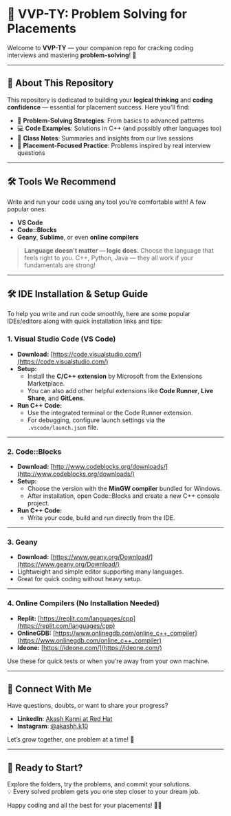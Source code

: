 # 💼 VVP-TY: Problem Solving for Placements

Welcome to **VVP-TY** — your companion repo for cracking coding interviews and mastering **problem-solving**! 🚀

---

## 🎯 About This Repository

This repository is dedicated to building your **logical thinking** and **coding confidence** — essential for placement success. Here you'll find:

- 🧠 **Problem-Solving Strategies**: From basics to advanced patterns
- 💻 **Code Examples**: Solutions in C++ (and possibly other languages too)
- 📝 **Class Notes**: Summaries and insights from our live sessions
- 🎯 **Placement-Focused Practice**: Problems inspired by real interview questions

---

## 🛠️ Tools We Recommend

Write and run your code using any tool you're comfortable with! A few popular ones:

- **VS Code**
- **Code::Blocks**
- **Geany**, **Sublime**, or even **online compilers**

> **Language doesn't matter — logic does.** Choose the language that feels right to you. C++, Python, Java — they all work if your fundamentals are strong!

---

## 🛠️ IDE Installation & Setup Guide

To help you write and run code smoothly, here are some popular IDEs/editors along with quick installation links and tips:

### 1. Visual Studio Code (VS Code)
- **Download:** [https://code.visualstudio.com/](https://code.visualstudio.com/)
- **Setup:**
  - Install the **C/C++ extension** by Microsoft from the Extensions Marketplace.
  - You can also add other helpful extensions like **Code Runner**, **Live Share**, and **GitLens**.
- **Run C++ Code:**
  - Use the integrated terminal or the Code Runner extension.
  - For debugging, configure launch settings via the `.vscode/launch.json` file.

---

### 2. Code::Blocks
- **Download:** [http://www.codeblocks.org/downloads/](http://www.codeblocks.org/downloads/)
- **Setup:**
  - Choose the version with the **MinGW compiler** bundled for Windows.
  - After installation, open Code::Blocks and create a new C++ console project.
- **Run C++ Code:**
  - Write your code, build and run directly from the IDE.

---

### 3. Geany
- **Download:** [https://www.geany.org/Download/](https://www.geany.org/Download/)
- Lightweight and simple editor supporting many languages.
- Great for quick coding without heavy setup.

---

### 4. Online Compilers (No Installation Needed)
- **Replit:** [https://replit.com/languages/cpp](https://replit.com/languages/cpp)
- **OnlineGDB:** [https://www.onlinegdb.com/online_c++_compiler](https://www.onlinegdb.com/online_c++_compiler)
- **Ideone:** [https://ideone.com/](https://ideone.com/)

Use these for quick tests or when you’re away from your own machine.

---

## 🤝 Connect With Me

Have questions, doubts, or want to share your progress?

- **LinkedIn**: [Akash Kanni at Red Hat](https://www.linkedin.com/in/akash-kanni-2a0aa21b2/)
- **Instagram**: [@akashh.k10](https://www.instagram.com/akashh.k10)

Let’s grow together, one problem at a time! 🌱

---

## 🚀 Ready to Start?

Explore the folders, try the problems, and commit your solutions.  
💡 Every solved problem gets you one step closer to your dream job.

Happy coding and all the best for your placements! 💼✨
